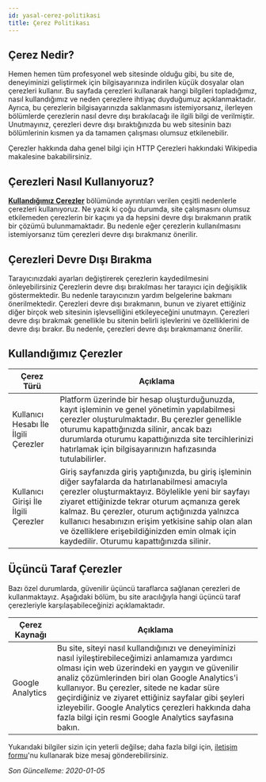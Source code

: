 ```yaml
---
id: yasal-cerez-politikasi
title: Çerez Politikası
---
```


<a id="aHeaderMenuAnchor" data-header-menu="Docs"></a>

## Çerez Nedir?

Hemen hemen tüm profesyonel web sitesinde olduğu gibi, bu site de, deneyiminizi geliştirmek için bilgisayarınıza indirilen küçük dosyalar olan çerezleri kullanır. Bu sayfada çerezleri kullanarak hangi bilgileri topladığımız, nasıl kullandığımız ve neden çerezlere ihtiyaç duyduğumuz açıklanmaktadır. Ayrıca, bu çerezlerin bilgisayarınızda saklanmasını istemiyorsanız, ilerleyen bölümlerde çerezlerin nasıl devre dışı bırakılacağı ile ilgili bilgi de verilmiştir. Unutmayınız, çerezleri devre dışı bıraktığınızda bu web sitesinin bazı bölümlerinin kısmen ya da tamamen çalışması olumsuz etkilenebilir.

Çerezler hakkında daha genel bilgi için HTTP Çerezleri hakkındaki Wikipedia makalesine bakabilirsiniz.

## Çerezleri Nasıl Kullanıyoruz?

[**Kullandığımız Çerezler**](#kullandığımız-çerezler) bölümünde ayrıntıları verilen çeşitli nedenlerle çerezleri kullanıyoruz. Ne yazık ki çoğu durumda, site çalışmasını olumsuz etkilemeden çerezlerin bir kaçını ya da hepsini devre dışı bırakmanın pratik bir çözümü bulunmamaktadır. Bu nedenle eğer çerezlerin kullanılmasını istemiyorsanız tüm çerezleri devre dışı bırakmanız önerilir.

## Çerezleri Devre Dışı Bırakma

Tarayıcınızdaki ayarları değiştirerek çerezlerin kaydedilmesini önleyebilirsiniz Çerezlerin devre dışı bırakılması her tarayıcı için değişiklik göstermektedir. Bu nedenle tarayıcınızın yardım belgelerine bakmanı önerilmektedir. Çerezleri devre dışı bırakmanın, bunun ve ziyaret ettiğiniz diğer birçok web sitesinin işlevselliğini etkileyeceğini unutmayın. Çerezleri devre dışı bırakmak genellikle bu sitenin belirli işlevlerini ve özelliklerini de devre dışı bırakır. Bu nedenle, çerezleri devre dışı bırakmamanız önerilir.

## Kullandığımız Çerezler

| Çerez Türü | Açıklama |
| ------- | ------- |
| Kullanıcı Hesabı İle İlgili Çerezler | Platform üzerinde bir hesap oluşturduğunuzda, kayıt işleminin ve genel yönetimin yapılabilmesi çerezler oluşturulmaktadır. Bu çerezler genellikle oturumu kapattığınızda silinir, ancak bazı durumlarda oturumu kapattığınızda site tercihlerinizi hatırlamak için bilgisayarınızın hafızasında tutulabilirler. |
| Kullanıcı Girişi İle İlgili Çerezler | Giriş sayfanızda giriş yaptığınızda, bu giriş işleminin diğer sayfalarda da hatırlanabilmesi amacıyla çerezler oluşturmaktayız. Böylelikle yeni bir sayfayı ziyaret ettiğinizde tekrar oturum açmanıza gerek kalmaz. Bu çerezler, oturum açtığınızda yalnızca kullanıcı hesabınızın erişim yetkisine sahip olan alan ve özelliklere erişebildiğinizden emin olmak için kaydedilir. Oturumu kapattığınızda silinir. |

## Üçüncü Taraf Çerezler

Bazı özel durumlarda, güvenilir üçüncü taraflarca sağlanan çerezleri de kullanmaktayız. Aşağıdaki bölüm, bu site aracılığıyla hangi üçüncü taraf çerezleriyle karşılaşabileceğinizi açıklamaktadır.

| Çerez Kaynağı | Açıklama |
| ------- | ------- |
| Google Analytics | Bu site, siteyi nasıl kullandığınızı ve deneyiminizi nasıl iyileştirebileceğimizi anlamamıza yardımcı olması için web üzerindeki en yaygın ve güvenilir analiz çözümlerinden biri olan Google Analytics'i kullanıyor. Bu çerezler, sitede ne kadar süre geçirdiğiniz ve ziyaret ettiğiniz sayfalar gibi şeyleri izleyebilir. Google Analytics çerezleri hakkında daha fazla bilgi için resmi Google Analytics sayfasına bakın. |

Yukarıdaki bilgiler sizin için yeterli değilse; daha fazla bilgi için, [iletişim formu](https://support.pyronome.com/iletisim)'nu kullanarak bize mesaj gönderebilirsiniz.

*Son Güncelleme: 2020-01-05*